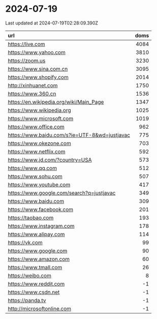 # 2024-07-19

<!-- BEGIN -->
Last updated at 2024-07-19T02:28:09.390Z

url | doms
:- | -:
https://live.com | 4084
https://www.yahoo.com | 3810
https://zoom.us | 3230
https://www.sina.com.cn | 3095
https://www.shopify.com | 2014
http://xinhuanet.com | 1750
https://www.360.cn | 1536
https://en.wikipedia.org/wiki/Main_Page | 1347
https://www.wikipedia.org | 1025
https://www.microsoft.com | 1019
https://www.office.com | 962
https://www.baidu.com/s?ie=UTF-8&wd=justjavac | 775
https://www.okezone.com | 703
https://www.netflix.com | 592
https://www.jd.com/?country=USA | 573
https://www.qq.com | 512
https://www.sohu.com | 507
https://www.youtube.com | 417
https://www.google.com/search?q=justjavac | 349
https://www.baidu.com | 309
https://www.facebook.com | 201
https://taobao.com | 193
https://www.instagram.com | 178
https://www.alipay.com | 114
https://vk.com | 99
https://www.google.com | 90
https://www.amazon.com | 60
https://www.tmall.com | 26
https://weibo.com | 8
https://www.reddit.com | -1
https://www.csdn.net | -1
https://panda.tv | -1
http://microsoftonline.com | -1
<!-- END -->
